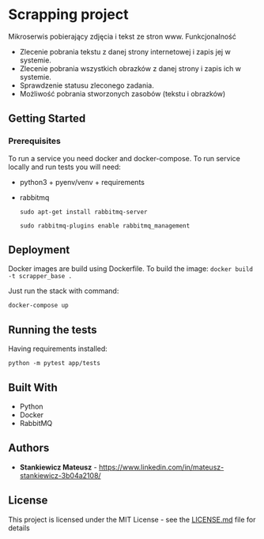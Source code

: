 # Scrapping project

Mikroserwis pobierający zdjęcia i tekst ze stron www.
Funkcjonalność
- Zlecenie pobrania tekstu z danej strony internetowej i zapis jej w systemie.
- Zlecenie pobrania wszystkich obrazków z danej strony i zapis ich w systemie.
- Sprawdzenie statusu zleconego zadania.
- Możliwość pobrania stworzonych zasobów (tekstu i obrazków)

## Getting Started

### Prerequisites

To run a service you need docker and docker-compose.
To run service locally and run tests you will need:
- python3 + pyenv/venv + requirements
- rabbitmq
    
    `sudo apt-get install rabbitmq-server`
    
    `sudo rabbitmq-plugins enable rabbitmq_management`

## Deployment

Docker images are build using Dockerfile.
To build the image:
`docker build -t scrapper_base .`

Just run the stack with command:

`docker-compose up`

## Running the tests

Having requirements installed:

`python -m pytest app/tests`

## Built With

* Python
* Docker
* RabbitMQ

## Authors

* **Stankiewicz Mateusz** - https://www.linkedin.com/in/mateusz-stankiewicz-3b04a2108/

## License

This project is licensed under the MIT License - see the [LICENSE.md](LICENSE.md) file for details

